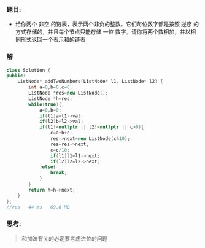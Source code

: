 ### 题目:
+ 给你两个 非空 的链表，表示两个非负的整数。它们每位数字都是按照 逆序 的方式存储的，并且每个节点只能存储 一位 数字。请你将两个数相加，并以相同形式返回一个表示和的链表

### 解
```c++
class Solution {
public:
    ListNode* addTwoNumbers(ListNode* l1, ListNode* l2) {
        int a=0,b=0,c=0;
        ListNode *res=new ListNode();
        ListNode *h=res;
        while(true){
            a=0,b=0;
            if(l1)a=l1->val;
            if(l2)b=l2->val;
            if(l1!=nullptr || l2!=nullptr || c>0){
                c=a+b+c;
                res->next=new ListNode(c%10);
                res=res->next;
                c=c/10;
                if(l1)l1=l1->next;
                if(l2)l2=l2->next;
            }else{
                break;
            }
        }
        return h=h->next;
    }
};
//res 	44 ms	69.6 MB
```

### 思考:
> 和加法有关的必定要考虑进位的问题


